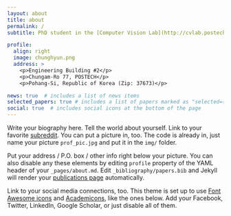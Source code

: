 ```yaml
---
layout: about
title: about
permalink: /
subtitle: PhD student in the [Computer Vision Lab](http://cvlab.postech.ac.kr/lab/) at [POSTECH](https://postech.ac.kr/eng/).

profile:
  align: right
  image: chunghyun.png
  address: >
    <p>Engineering Building #2</p>
    <p>Chungam-Ro 77, POSTECH</p>
    <p>Pohang-Si, Republic of Korea (Zip: 37673)</p>

news: true  # includes a list of news items
selected_papers: true # includes a list of papers marked as "selected={true}"
social: true  # includes social icons at the bottom of the page
---
```


Write your biography here. Tell the world about yourself. Link to your favorite [subreddit](http://reddit.com). You can put a picture in, too. The code is already in, just name your picture `prof_pic.jpg` and put it in the `img/` folder.

Put your address / P.O. box / other info right below your picture. You can also disable any these elements by editing `profile` property of the YAML header of your `_pages/about.md`. Edit `_bibliography/papers.bib` and Jekyll will render your [publications page](/al-folio/publications/) automatically.

Link to your social media connections, too. This theme is set up to use [Font Awesome icons](http://fortawesome.github.io/Font-Awesome/) and [Academicons](https://jpswalsh.github.io/academicons/), like the ones below. Add your Facebook, Twitter, LinkedIn, Google Scholar, or just disable all of them.
